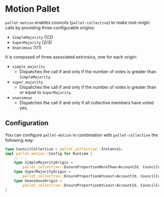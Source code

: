 # Motion Pallet

`pallet-motion` enables councils (`pallet-collective`) to make root-origin calls by providing three configurable origins:
  - `SimpleMajority` (1/2)
  - `SuperMajority` (2/3)
  - `Unanimous` (1/1)

It is composed of three associated extrinsics, one for each origin:
- `simple_majority`
  - Dispatches the call if and only if the number of votes is greater than `SimpleMajority`.
- `super_majority`
  - Dispatches the call if and only if the number of votes is greater than or equal to `SuperMajority`.
- `unanimous`
  - Dispatches the call if and only if all collective members have voted yes.


## Configuration

You can configure `pallet-motion` in combination with `pallet-collective` the following way:

```rust
type CouncilCollective = pallet_collective::Instance1;
impl pallet_motion::Config for Runtime {
	// ---
	type SimpleMajorityOrigin =
		pallet_collective::EnsureProportionMoreThan<AccountId, CouncilCollective, 1, 2>;
	type SuperMajorityOrigin =
		pallet_collective::EnsureProportionAtLeast<AccountId, CouncilCollective, 2, 3>;
	type UnanimousOrigin =
		pallet_collective::EnsureProportionAtLeast<AccountId, CouncilCollective, 1, 1>;
}
```
